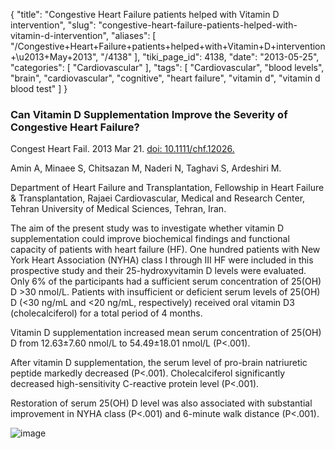 {
    "title": "Congestive Heart Failure patients helped with Vitamin D intervention",
    "slug": "congestive-heart-failure-patients-helped-with-vitamin-d-intervention",
    "aliases": [
        "/Congestive+Heart+Failure+patients+helped+with+Vitamin+D+intervention+\u2013+May+2013",
        "/4138"
    ],
    "tiki_page_id": 4138,
    "date": "2013-05-25",
    "categories": [
        "Cardiovascular"
    ],
    "tags": [
        "Cardiovascular",
        "blood levels",
        "brain",
        "cardiovascular",
        "cognitive",
        "heart failure",
        "vitamin d",
        "vitamin d blood test"
    ]
}


### Can Vitamin D Supplementation Improve the Severity of Congestive Heart Failure?

Congest Heart Fail. 2013 Mar 21. [doi: 10.1111/chf.12026.](https://doi.org/10.1111/chf.12026.) 

Amin A, Minaee S, Chitsazan M, Naderi N, Taghavi S, Ardeshiri M.

Department of Heart Failure and Transplantation, Fellowship in Heart Failure & Transplantation, Rajaei Cardiovascular, Medical and Research Center, Tehran University of Medical Sciences, Tehran, Iran.

The aim of the present study was to investigate whether vitamin D supplementation could improve biochemical findings and functional capacity of patients with heart failure (HF). One hundred patients with New York Heart Association (NYHA) class I through III HF were included in this prospective study and their 25-hydroxyvitamin D levels were evaluated. Only 6% of the participants had a sufficient serum concentration of 25(OH) D >30 nmol/L. Patients with insufficient or deficient serum levels of 25(OH) D (<30 ng/mL and <20 ng/mL, respectively) received oral vitamin D3 (cholecalciferol) for a total period of 4 months. 

Vitamin D supplementation increased mean serum concentration of 25(OH) D from 12.63±7.60 nmol/L to 54.49±18.01 nmol/L (P<.001). 

After vitamin D supplementation, the serum level of pro-brain natriuretic peptide markedly decreased (P<.001). Cholecalciferol significantly decreased high-sensitivity C-reactive protein level (P<.001). 

Restoration of serum 25(OH) D level was also associated with substantial improvement in NYHA class (P<.001) and 6-minute walk distance (P<.001).

<img src="https://d378j1rmrlek7x.cloudfront.net/attachments/jpeg/chf.jpg" alt="image">
